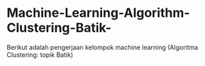# Machine-Learning-Algorithm-Clustering-Batik-
Berikut adalah pengerjaan kelompok machine learning (Algoritma Clustering: topik Batik)
